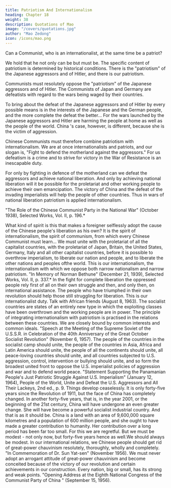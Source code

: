 ```yaml
---
title: Patriotism And Internationalism
heading: Chapter 18
weight: 38
description: Quotations of Mao
image: "/covers/quotations.jpg"
author: "Mao Zedong"
icon: /icons/mao.png
---
```



Can a Communist, who is an internationalist, at the same time be a patriot?

We hold that he not only can be but must be. The specific content of patriotism is determined by historical conditions. There is the "patriotism" of the Japanese aggressors and of Hitler, and there is our patriotism. 

Communists must resolutely oppose the "patriotism" of the Japanese aggressors and of Hitler. The Communists of Japan and Germany are defeatists with regard to the wars being waged by their countries. 

To bring about the defeat of the Japanese aggressors and of Hitler by every possible means is in the interests of the Japanese and the German people, and the more complete the defeat the better… For the wars launched by the Japanese aggressors and Hitler are harming the people at home as well as the people of the world. China 's case, however, is different, because she is the victim of
aggression. 

Chinese Communists must therefore combine patriotism with internationalism. We are at once internationalists and patriots, and our slogan is, "Fight to defend the motherland against the aggressors." For us defeatism is a crime and to strive for victory in the War of Resistance is an inescapable duty. 

For only by fighting in defence of the motherland can we defeat the aggressors and achieve national liberation. And only by achieving national liberation will it be possible for the proletariat and other working people to achieve their own emancipation. The victory of China and the defeat of the invading imperialists will help the people of other countries. Thus in wars of
national liberation patriotism is applied internationalism.

"The Role of the Chinese Communist Party in the National War" (October 1938),
Selected Works, Vol. II, p. 196.*

What kind of spirit is this that makes a foreigner selflessly adopt the cause of
the Chinese people's liberation as his own? It is the spirit of internationalism,
the spirit of communism, from which every Chinese Communist must
learn… We must unite with the proletariat of all the capitalist countries, with
the proletariat of Japan, Britain, the United States, Germany, Italy and all
other capitalist countries, before it is possible to overthrow imperialism, to
liberate our nation and people, and to liberate the other nations and peoples ofthe world. This is our internationalism, the internationalism with which we
oppose both narrow nationalism and narrow patriotism.
"In Memory of Norman Bethune" (December 21, 1939), Selected Works, Vol. II, p.
337.*
In the fight for complete liberation the oppressed people rely first of all on
their own struggle and then, and only then, on international assistance. The
people who have triumphed in their own revolution should help those still
struggling for liberation. This is our internationalist duty.
Talk with African friends (August 8, 1963).
The socialist countries are states of an entirely new type in which the
exploiting classes have been overthrown and the working people are in
power. The principle of integrating internationalism with patriotism is
practised in the relations between these countries. We are closely bound by
common interests and common ideals.
"Speech at the Meeting of the Supreme Soviet of the U.S.S.R. in Celebration of the
40th Anniversary of the Great October Socialist Revolution" (November 6, 1957).
The people of the countries in the socialist camp should unite, the people of
the countries in Asia, Africa and Latin America should unite, the people of all
the continents should unite, all peace-loving countries should unite, and all
countries subjected to U.S. aggression, control, intervention or bullying
should unite, and so form the broadest united front to oppose the U.S.
imperialist policies of aggression and war and to defend world peace.
"Statement Supporting the Panamanian People's Just Patriotic Struggle Against U.S.
Imperialism" (January 12, 1964), People of the World, Unite and Defeat the U.S.
Aggressors and All Their Lackeys, 2nd ed., p. 9.
Things develop ceaselessly. It is only forty-five years since the Revolution of
1911, but the face of China has completely changed. In another forty-five
years, that is, in the year 2001, or the beginning of the 21st century, China
will have undergone an even greater change. She will have become a
powerful socialist industrial country. And that is as it should be. China is a
land with an area of 9,600,000 square kilometres and a population of 600
million people, and she ought to have made a greater contribution to
humanity. Her contribution over a long period has been far too small. For this
we are regretful.
But we must be modest - not only now, but forty-five years hence as well.We should always be modest. In our international relations, we Chinese
people should get rid of great-power chauvinism resolutely, thoroughly,
wholly and completely.
"In Commemoration of Dr. Sun Yat-sen" (November 1956).
We must never adopt an arrogant attitude of great-power chauvinism and
become conceited because of the victory of our revolution and certain
achievements in our construction. Every nation, big or small, has its strong
and weak points.
"Opening Address at the Eighth National Congress of the Communist Party of China "
(September 15, 1956).

